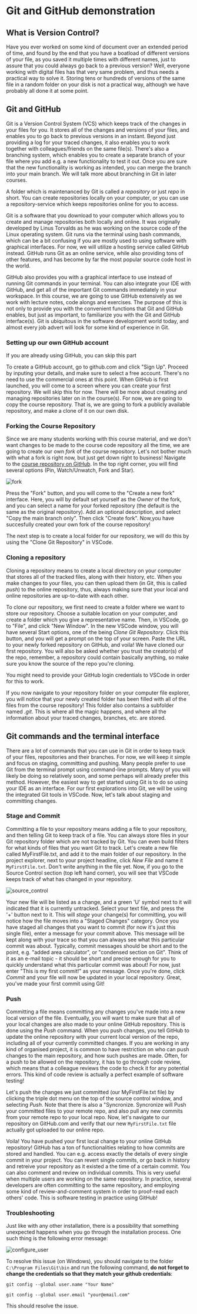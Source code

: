 # Git and GitHub demonstration
## What is Version Control?
Have you ever worked on some kind of document over an extended period of time, and found by the end that you have a boatload of different versions of your file, as you saved it multiple times with different names, just to assure that you could always go back to a previous version? Well, everyone working with digital files has that very same problem, and thus needs a practical way to solve it. Storing tens or hundreds of versions of the same file in a random folder on your disk is not a practical way, although we have probably all done it at some point.

## Git and GitHub
Git is a Version Control System (VCS) which keeps track of the changes in your files for you. It stores all of the changes and versions of your files, and enables you to go back to previous versions in an instant. Beyond just providing a log for your traced changes, it also enables you to work together with colleagues/friends on the same file(s). There's also a branching system, which enables you to create a separate branch of your file where you add e.g. a new functionality to test it out. Once you are sure that the new functionality is working as intended, you can merge the branch into your main branch. We will talk more about branching in Git in later courses.

A folder which is maintenanced by Git is called a <i>repository</i> or just <i>repo</i> in short. You can create repositories locally on your computer, or you can use a repository-service which keeps repositories online for you to access.

Git is a software that you download to your computer which allows you to create and manage repositories both locally and online. It was originally developed by Linus Torvalds as he was working on the source code of the Linux operating system. Git runs via the terminal using bash commands, which can be a bit confusing if you are mostly used to using software with graphical interfaces. For now, we will utilize a hosting service called GitHub instead. GitHub runs Git as an online service, while also providing tons of other features, and has become by far the most popular source code host in the world.

GitHub also provides you with a graphical interface to use instead of running Git commands in your terminal. You can also integrate your IDE with GitHub, and get all of the important Git commands immediately in your workspace. In this course, we are going to use GitHub extensively as we work with lecture notes, code alongs and exercises. The purpose of this is not only to provide you with the convenient functions that Git and GitHub enables, but just as important, to familiarize you with the Git and GitHub interface(s). Git is ubiquitous in the software development world today, and almost every job advert will look for some kind of experience in Git.

### Setting up our own GitHub account
If you are already using GitHub, you can skip this part

To create a GitHub account, go to github.com and click "Sign Up". Proceed by inputing your details, and make sure to select a free account. There's no need to use the commercial ones at this point. When GitHub is first launched, you will come to a screen where you can create your first repository. We will skip this for now. There will be more about creating and managing repositories later on in the course(s). For now, we are going to copy the course repository. That is, we are going to fork a publicly available repository, and make a clone of it on our own disk. 

### Forking the Course Repository
Since we are many students working with this course material, and we don't want changes to be made to the course code repository all the time, we are going to create our own <i>fork</i> of the course repository. Let's not bother much with what a fork is right now, but just get down right to business! Navigate to the <a href="https://github.com/maxygdell/Java-Programmering-24/">course repository on GitHub</a>. In the top right corner, you will find several options (Pin, Watch/Unwatch, Fork and Star). 

![fork](/assets/demo_1/fork.png)

Press the "Fork" button, and you will come to the "Create a new fork" interface. Here, you will by default set yourself as the <i>Owner</i> of the fork, and you can select a name for your forked repository (the default is the same as the original repository). Add an optional description, and select "Copy the main branch only". Then click "Create fork". Now,you have succesfully created your own fork of the course repository!

The next step is to create a local folder for our repository, we will do this by using the "Clone Git Repository" in VSCode.

### Cloning a repository
Cloning a repository means to create a local directory on your computer that stores all of the tracked files, along with their history, etc. When you make changes to your files, you can then upload them (in Git, this is called <i>push</i>) to the online repository, thus, always making sure that your local and online repositories are up-to-date with each other. 

To clone our repository, we first need to create a folder where we want to store our repository. Choose a suitable location on your computer, and create a folder which you give a representative name. Then, in VSCode, go to "File", and click "New Window". In the new VSCode window, you will have several Start options, one of the being <i>Clone Git Repository</i>. Click this button, and you will get a prompt on the top of your screen. Paste the URL to your newly forked repository on GitHub, and voila! We have cloned our first repository. You will also be asked whether you trust the creator(s) of the repo, remember, a repository could contain basically anything, so make sure you know the source of the repo you're cloning.

You might need to provide your GitHub login credentials to VSCode in order for this to work.

If you now navigate to your repository folder on your computer file explorer, you will notice that your newly created folder has been filled with all of the files from the course repository! This folder also contains a subfolder named <i>.git</i>. This is where all the magic happens, and where all the information about your traced changes, branches, etc. are stored.

## Git commands and the terminal interface
There are a lot of commands that you can use in Git in order to keep track of your files, repositories and their branches. For now, we will keep it simple and focus on staging, committing and pushing. Many people prefer to use Git from the terminal prompt using command-line prompts. Many of you will likely be doing so relatively soon, and some perhaps will already prefer this method. However, the easiest way to get started using Git is to do so using your IDE as an interface. For our first explorations into Git, we will be using the integrated Git tools in VSCode. Now, let's talk about staging and committing changes.

### Stage and Commit
Committing a file to your repository means adding a file to your repository, and then telling Git to keep track of a file. You can always store files in your Git repository folder which are not tracked by Git. You can even build filters for what kinds of files that you want Git to track. Let's create a new file called MyFirstFile.txt, and add it to the main folder of our repository. In the project explorer, next to your project headline, click <i>New File</i> and name it `MyFirstFile.txt`. Don't write anything in the file yet. Now, if you go to the Source Control section (top left hand corner), you will see that VSCode keeps track of what has changed in your repository. 

![source_control](/assets/demo_1/source_control.png)

Your new file will be listed as a change, and a green 'U' symbol next to it will indicated that it is currently untracked. Select your text file, and press the '+' button next to it. This will <i>stage</i> your change(s) for committing, you will notice how the file moves into a "Staged Changes" category. Once you have staged all changes that you want to commit (for now it's just this single file), enter a message for your commit above. This message will be kept along with your trace so that you can always see what this particular commit was about. Typically, commit messages should be short and to the point, e.g. "added area calculator", or "condensed section on Git". Think of it as an e-mail topic - it should be short and precise enough for you to quickly understand what this particular commit was about! For now, just enter "This is my first commit!" as your message. Once you're done, click <i>Commit</i> and your file will now be updated in your local repository. Great, you've made your first commit using Git! 

### Push
Committing a file means committing any changes you've made into a new local version of the file. Eventually, you will want to make sure that all of your local changes are also made to your online GitHub repository. This is done using the <i>Push</i> command. When you push changes, you tell GitHub to update the online repository with your current local version of the repo, including all of your currently committed changes. If you are working in any kind of organised project, it is common to have restriction on who can push changes to the main repository, and how such pushes are made. Often, for a push to be allowed on the repository, it has to go through code review, which means that a colleague reviews the code to check it for any potential errors. This kind of code review is actually a perfect example of software testing!

Let's push the changes we just committed (our MyFirstFile.txt file) by clicking the triple dot menu on the top of the source control window, and selecting <i>Push</i>. Note that there is also a "Syncronize. Syncronize will Push your committed files to your remote repo, and also pull any new commits from your remote repo to your local repo. Now, let's navigate to our repository on GitHub.com and verify that our new `MyFirstFile.txt` file actually got uploaded to our online repo.

Voila! You have pushed your first local change to your online GitHub repository! GitHub has a ton of functionalities relating to how commits are stored and handled. You can e.g. access exactly the details of every single commit in your project. You can revert single commits, or go back in history and retreive your repository as it existed a the time of a certain commit. You can also comment and review on individual commits. This is very useful when multiple users are working on the same repository. In practice, several developers are often committing to the same repository, and employing some kind of review-and-comment system in order to proof-read each others' code. This is software testing in practice using GitHub!

### Troubleshooting
Just like with any other installation, there is a possibility that something unexpected happens when you go through the installation process. One such thing is the following error message:  

![configure_user](/assets/troubleshooting/troubleshoot_git.png)

To resolve this issue (on Windows), you should navigate to the folder `C:\Program Files\Git\bin` and run the following command, <b>do not forget to change the credentials so that they match your github credentials</b>:  
```
git config --global user.name "Your Name"

git config --global user.email "your@email.com"
```
This should resolve the issue. 

